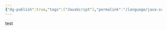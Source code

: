 ```yaml
---
{"dg-publish":true,"tags":["JavaScript"],"permalink":"/language/java-script/test/","dgPassFrontmatter":true,"noteIcon":""}
---
```


test